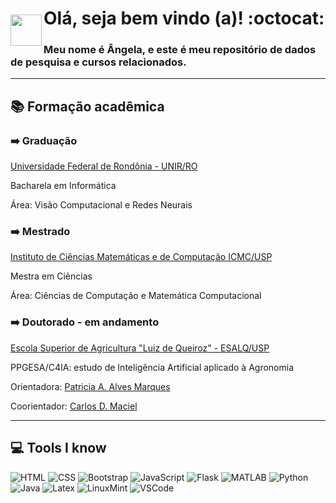 <img style = "margin-top: 50px" align="left" width="50px" src="https://imagens.usp.br/wp-content/uploads/ESALQ.jpg">

<h1> Olá, seja bem vindo (a)! :octocat: </h1>
<h3> Meu nome é Ângela, e este é meu repositório de dados de pesquisa e cursos relacionados. </h3>

<hr>

<h2> 📚 <strong> Formação acadêmica </strong> </h2>

<h3> ➡️ <strong> Graduação </strong> </h3>
<p> <a href="https://www.unir.br/homepage">Universidade Federal de Rondônia - UNIR/RO </a> </p>
<p> Bacharela em Informática </p>
<p> Área: Visão Computacional e Redes Neurais</p>

<h3> ➡️ <strong> Mestrado </strong> </h3>
<p> <a href="https://www.icmc.usp.br/">Instituto de Ciências Matemáticas e de Computação ICMC/USP </a> </p>
<p> Mestra em Ciências </p> 
<p> Área: Ciências de Computação e Matemática Computacional </p>

<h3> ➡️ <strong> Doutorado - em andamento </strong> </h3>
<p> <a href="https://www.esalq.usp.br/" target="_blank">Escola Superior de Agricultura "Luiz de Queiroz" - ESALQ/USP </a> </p>
<p> PPGESA/C4IA: estudo de Inteligência Artificial aplicado à Agronomia </p>
<p> Orientadora: <a href="https://bv.fapesp.br/pt/pesquisador/50214/patricia-angelica-alves-marques/" target="_blank">Patricia A. Alves Marques </a> </p>
<p> Coorientador: <a href="https://bv.fapesp.br/pt/pesquisador/8058/carlos-dias-maciel/">Carlos D. Maciel </a> </p>

<hr>

<h2> 💻 <strong> Tools I know </strong> </h2>

![HTML](https://skillicons.dev/icons?i=html)
![CSS](https://skillicons.dev/icons?i=css)
![Bootstrap](https://skillicons.dev/icons?i=bootstrap)
![JavaScript](https://skillicons.dev/icons?i=js)
![Flask](https://skillicons.dev/icons?i=flask)
![MATLAB](https://skillicons.dev/icons?i=matlab)
![Python](https://skillicons.dev/icons?i=py)
![Java](https://skillicons.dev/icons?i=java)
![Latex](https://skillicons.dev/icons?i=latex)
![LinuxMint](https://skillicons.dev/icons?i=mint)
![VSCode](https://skillicons.dev/icons?i=visualstudio)








